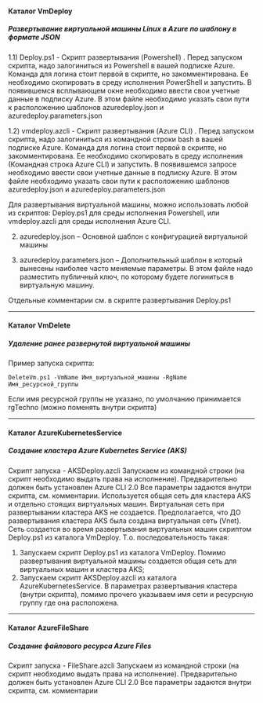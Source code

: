 #### Каталог VmDeploy
##### Развертывание виртуальной машины Linux в  Azure по шаблону в формате JSON

1.1)	Deploy.ps1 - Скрипт развертывания (Powershell) . Перед запуском скрипта, надо залогиниться из Powershell в вашей подписке Azure. Команда для логина стоит первой в скрипте, но закомментирована. 
Ее необходимо скопировать в среду исполнения PowerShell и запустить. 
В появившемся всплывающем окне необходимо ввести свои учетные данные в подписку Azure.
В этом файле необходимо указать свои пути к расположению шаблонов azuredeploy.json и azuredeploy.parameters.json 

1.2)    vmdeploy.azcli - Скрипт развертывания (Azure CLI) . Перед запуском скрипта, надо залогиниться из командной строки bash в вашей подписке Azure. Команда для логина стоит первой в скрипте, но закомментирована. 
Ее необходимо скопировать в среду исполнения (Командная строка Azure CLI) и запустить. 
В появившемся запросе необходимо ввести свои учетные данные в подписку Azure.
В этом файле необходимо указать свои пути к расположению шаблонов azuredeploy.json и azuredeploy.parameters.json

Для развертывания виртуальной машины, можно использовать любой из скриптов: Deploy.ps1 для среды исполнения Powershell, или vmdeploy.azcli для среды исполнения Azure CLI. 

2)	azuredeploy.json – Основной шаблон с конфигурацией виртуальной машины

3)	azuredeploy.parameters.json – Дополнительный шаблон в который вынесены наиболее часто меняемые параметры. 
В этом файле надо разместить публичный ключ, по которому будете логиниться в виртуальную машину.
   
Отдельные комментарии см. в скрипте развертывания Deploy.ps1

---

#### Каталог VmDelete
##### Удаление ранее развернутой виртуальной машины

Пример запуска скрипта:
```
DeleteVm.ps1 -VmName Имя_виртуальной_машины -RgName Имя_ресурсной_группы 
```
Если имя ресурсной группы не указано, по умолчанию принимается rgTechno (можно поменять внутри скрипта)

---

#### Каталог AzureKubernetesService
##### Создание кластера Azure Kubernetes Service (AKS)


Скрипт запуска - AKSDeploy.azcli
Запускаем из командной строки (на скрипт необходимо выдать права на исполнение). 
Предварительно должен быть установлен Azure CLI 2.0
Все параметры задаются внутри скрипта, см. комментарии.
Используется общая сеть для кластера AKS и отдельно стоящих виртуальных машин.
Виртуальная сеть при развертывании  кластера AKS не создается.
Предполагается, что ДО развертывания кластера AKS была создана виртуальная сеть (Vnet).
Сеть создается во время развертывания виртуальных машин скриптом Deploy.ps1 из каталога VmDeploy.
Т.о. последовательность такая:
1) Запускаем скрипт Deploy.ps1 из каталога VmDeploy. Помимо развертывания виртуальной машины создается общая сеть для виртуальных машин и кластера AKS;
2) Запускаем скрипт AKSDeploy.azcli из каталога AzureKubernetesService. В параметрах развертывания кластера (внутри скрипта), помимо прочего указываем имя сети и ресурсную группу где она расположена.

---

#### Каталог AzureFileShare
##### Создание файлового ресурса Azure Files


Скрипт запуска - FileShare.azcli
Запускаем из командной строки (на скрипт необходимо выдать права на исполнение). 
Предварительно должен быть установлен Azure CLI 2.0
Все параметры задаются внутри скрипта, см. комментарии
